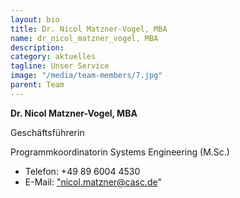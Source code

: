 ```yaml
---
layout: bio
title: Dr. Nicol Matzner-Vogel, MBA
name: dr_nicol_matzner_vogel, MBA
description: 
category: aktuelles
tagline: Unser Service
image: "/media/team-members/7.jpg"
parent: Team
---
```


**Dr. Nicol Matzner-Vogel, MBA**

Geschäftsführerin

Programmkoordinatorin Systems Engineering (M.Sc.)

- Telefon:  +49 89 6004 4530
- E-Mail:  <a href="nicol.matzner@casc.de">"nicol.matzner@casc.de"</a>

